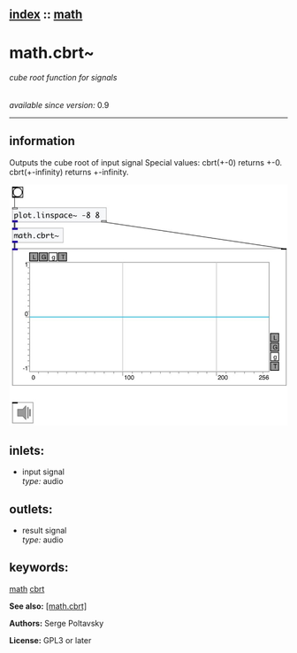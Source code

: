 [index](index.html) :: [math](category_math.html)
---

# math.cbrt~

###### cube root function for signals

*available since version:* 0.9

---


## information
Outputs the cube root of input signal
Special values:
cbrt(+-0) returns +-0.
cbrt(+-infinity) returns +-infinity.



[![example](../examples/img/math.cbrt~.jpg)](../examples/pd/math.cbrt~.pd)









## inlets:

* input signal<br>
_type:_ audio



## outlets:

* result signal<br>
_type:_ audio



## keywords:

[math](keywords/math.html)
[cbrt](keywords/cbrt.html)



**See also:**
[\[math.cbrt\]](math.cbrt.html)




**Authors:** Serge Poltavsky




**License:** GPL3 or later





